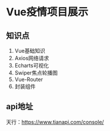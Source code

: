 # Vue疫情项目展示

## 知识点
1. Vue基础知识
2. Axios网络请求
3. Echarts可视化
4. Swiper焦点轮播图
5. Vue-Router
6. 封装组件

## api地址
天行：https://www.tianapi.com/console/
